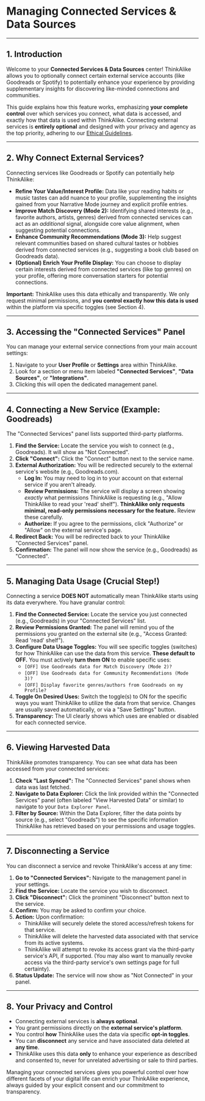 # Managing Connected Services & Data Sources

---

## 1. Introduction

Welcome to your **Connected Services & Data Sources** center! ThinkAlike allows you to optionally connect certain external service accounts (like Goodreads or Spotify) to potentially enhance your experience by providing supplementary insights for discovering like-minded connections and communities.

This guide explains how this feature works, emphasizing **your complete control** over which services you connect, what data is accessed, and exactly how that data is used within ThinkAlike. Connecting external services is **entirely optional** and designed with your privacy and agency as the top priority, adhering to our [Ethical Guidelines](../../core/ethics/ethical_guidelines.md).

---

## 2. Why Connect External Services?

Connecting services like Goodreads or Spotify can potentially help ThinkAlike:

*   **Refine Your Value/Interest Profile:** Data like your reading habits or music tastes can add nuance to your profile, supplementing the insights gained from your Narrative Mode journey and explicit profile entries.
*   **Improve Match Discovery (Mode 2):** Identifying shared interests (e.g., favorite authors, artists, genres) derived from connected services can act as an *additional* signal, alongside core value alignment, when suggesting potential connections.
*   **Enhance Community Recommendations (Mode 3):** Help suggest relevant communities based on shared cultural tastes or hobbies derived from connected services (e.g., suggesting a book club based on Goodreads data).
*   **(Optional) Enrich Your Profile Display:** You can choose to display certain interests derived from connected services (like top genres) on your profile, offering more conversation starters for potential connections.

**Important:** ThinkAlike uses this data ethically and transparently. We only request minimal permissions, and **you control exactly how this data is used** within the platform via specific toggles (see Section 4).

---

## 3. Accessing the "Connected Services" Panel

You can manage your external service connections from your main account settings:

1.  Navigate to your **User Profile** or **Settings** area within ThinkAlike.
2.  Look for a section or menu item labeled **"Connected Services"**, **"Data Sources"**, or **"Integrations"**.
3.  Clicking this will open the dedicated management panel.

---

## 4. Connecting a New Service (Example: Goodreads)

The "Connected Services" panel lists supported third-party platforms.

1.  **Find the Service:** Locate the service you wish to connect (e.g., Goodreads). It will show as "Not Connected".
2.  **Click "Connect":** Click the "Connect" button next to the service name.
3.  **External Authorization:** You will be redirected securely to the external service's website (e.g., Goodreads.com).
    *   **Log In:** You may need to log in to your account on that external service if you aren't already.
    *   **Review Permissions:** The service will display a screen showing *exactly* what permissions ThinkAlike is requesting (e.g., "Allow ThinkAlike to read your 'read' shelf"). **ThinkAlike only requests minimal, read-only permissions necessary for the feature.** Review these carefully.
    *   **Authorize:** If you agree to the permissions, click "Authorize" or "Allow" on the external service's page.
4.  **Redirect Back:** You will be redirected back to your ThinkAlike "Connected Services" panel.
5.  **Confirmation:** The panel will now show the service (e.g., Goodreads) as "Connected".

---

## 5. Managing Data Usage (Crucial Step!)

Connecting a service **DOES NOT** automatically mean ThinkAlike starts using its data everywhere. You have granular control:

1.  **Find the Connected Service:** Locate the service you just connected (e.g., Goodreads) in your "Connected Services" list.
2.  **Review Permissions Granted:** The panel will remind you of the permissions you granted on the external site (e.g., "Access Granted: Read 'read' shelf").
3.  **Configure Data Usage Toggles:** You will see specific toggles (switches) for how ThinkAlike can use the data from this service. **These default to OFF.** You must actively **turn them ON** to enable specific uses:
    *   `[OFF] Use Goodreads data for Match Discovery (Mode 2)?`
    *   `[OFF] Use Goodreads data for Community Recommendations (Mode 3)?`
    *   `[OFF] Display favorite genres/authors from Goodreads on my Profile?`
4.  **Toggle On Desired Uses:** Switch the toggle(s) to ON for the specific ways you want ThinkAlike to utilize the data from that service. Changes are usually saved automatically, or via a "Save Settings" button.
5.  **Transparency:** The UI clearly shows which uses are enabled or disabled for each connected service.

---

## 6. Viewing Harvested Data

ThinkAlike promotes transparency. You can see what data has been accessed from your connected services:

1.  **Check "Last Synced":** The "Connected Services" panel shows when data was last fetched.
2.  **Navigate to Data Explorer:** Click the link provided within the "Connected Services" panel (often labeled "View Harvested Data" or similar) to navigate to your `Data Explorer Panel`.
3.  **Filter by Source:** Within the Data Explorer, filter the data points by source (e.g., select "Goodreads") to see the specific information ThinkAlike has retrieved based on your permissions and usage toggles.

---

## 7. Disconnecting a Service

You can disconnect a service and revoke ThinkAlike's access at any time:

1.  **Go to "Connected Services":** Navigate to the management panel in your settings.
2.  **Find the Service:** Locate the service you wish to disconnect.
3.  **Click "Disconnect":** Click the prominent "Disconnect" button next to the service.
4.  **Confirm:** You may be asked to confirm your choice.
5.  **Action:** Upon confirmation:
    *   ThinkAlike will securely delete the stored access/refresh tokens for that service.
    *   ThinkAlike will delete the harvested data associated with that service from its active systems.
    *   ThinkAlike will attempt to revoke its access grant via the third-party service's API, if supported. (You may also want to manually revoke access via the third-party service's own settings page for full certainty).
6.  **Status Update:** The service will now show as "Not Connected" in your panel.

---

## 8. Your Privacy and Control

*   Connecting external services is **always optional**.
*   You grant permissions directly on the **external service's platform**.
*   You control **how** ThinkAlike uses the data via specific **opt-in toggles**.
*   You can **disconnect** any service and have associated data deleted at **any time**.
*   ThinkAlike uses this data **only** to enhance your experience as described and consented to, never for unrelated advertising or sale to third parties.

Managing your connected services gives you powerful control over how different facets of your digital life can enrich your ThinkAlike experience, always guided by your explicit consent and our commitment to transparency.
